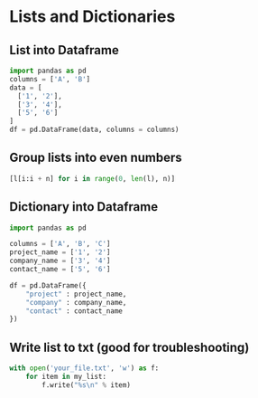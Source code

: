 # Lists and Dictionaries

## List into Dataframe

```python
import pandas as pd
columns = ['A', 'B']
data = [
  ['1', '2'],
  ['3', '4'],
  ['5', '6']
]
df = pd.DataFrame(data, columns = columns)
```

## Group lists into even numbers

```python
[l[i:i + n] for i in range(0, len(l), n)]
```

## Dictionary into Dataframe

```python
import pandas as pd

columns = ['A', 'B', 'C']
project_name = ['1', '2']
company_name = ['3', '4']
contact_name = ['5', '6']

df = pd.DataFrame({
    "project" : project_name,
    "company" : company_name,
    "contact" : contact_name
})
```

## Write list to txt \(good for troubleshooting\)

```python
with open('your_file.txt', 'w') as f:
    for item in my_list:
        f.write("%s\n" % item)
```

